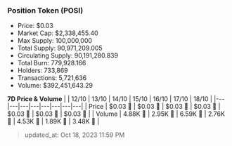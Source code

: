 
  ### Position Token (POSI)
  - Price: $0.03
  - Market Cap: $2,338,455.40
  - Max Supply: 100,000,000
  - Total Supply: 90,971,209.005
  - Circulating Supply: 90,191,280.839
  - Total Burn: 779,928.166
  - Holders: 733,869
  - Transactions: 5,721,636
  - Volume: $392,451,643.29

  **7D Price & Volume**
  | | 12&#x2F;10 | 13&#x2F;10 | 14&#x2F;10 | 15&#x2F;10 | 16&#x2F;10 | 17&#x2F;10 | 18&#x2F;10 |
  |---|---|---|---|---|---|---|---|
  | Price | $0.03 🚀 | $0.03 🔻 | $0.03 🚀 | $0.03 🚀 | $0.03 🔻 | $0.03 🚀 | $0.03 🚀 |
  | Volume | 4.88K 🚀 | 2.95K 🔻 | 6.59K 🚀 | 2.76K 🔻 | 4.53K 🚀 | 1.89K 🔻 | 3.48K 🚀 |

  > updated_at: Oct 18, 2023 11:59 PM
